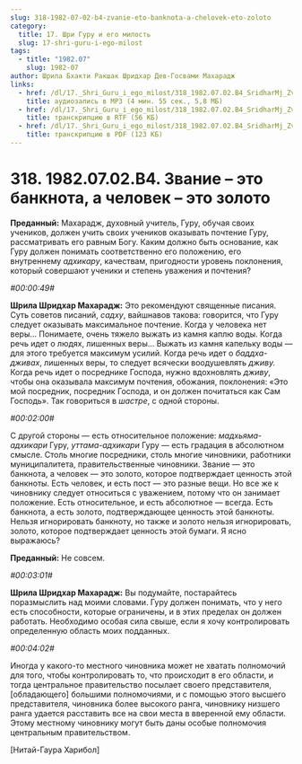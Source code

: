 ```yaml
---
slug: 318-1982-07-02-b4-zvanie-eto-banknota-a-chelovek-eto-zoloto
category:
  title: 17. Шри Гуру и его милость
  slug: 17-shri-guru-i-ego-milost
tags:
  - title: "1982.07"
    slug: 1982-07
author: Шрила Бхакти Ракшак Шридхар Дев-Госвами Махарадж
links:
  - href: /dl/17._Shri_Guru_i_ego_milost/318_1982.07.02.B4_SridharMj_Zvanie--jeto_banknota_a_chelovek--jeto_zoloto.mp3
    title: аудиозапись в MP3 (4 мин. 55 сек., 5,8 МБ)
  - href: /dl/17._Shri_Guru_i_ego_milost/318_1982.07.02.B4_SridharMj_Zvanie--jeto_banknota_a_chelovek--jeto_zoloto.rtf
    title: транскрипцию в RTF (56 КБ)
  - href: /dl/17._Shri_Guru_i_ego_milost/318_1982.07.02.B4_SridharMj_Zvanie--jeto_banknota_a_chelovek--jeto_zoloto.pdf
    title: транскрипцию в PDF (123 КБ)
---
```


# 318. 1982.07.02.B4. Звание – это банкнота, а человек – это золото

**Преданный:** Махарадж, духовный учитель, Гуру, обучая своих учеников, должен учить своих учеников оказывать почтение Гуру, рассматривать его равным Богу. Каким должно быть основание, как Гуру должен понимать соответственно его положению, его внутреннему *адхикару*, качествам, пригодности уровень поклонения, который совершают ученики и степень уважения и почтения?

*#00:00:49#*

**Шрила Шридхар Махарадж:** Это рекомендуют священные писания. Суть советов писаний, *садху*, вайшнавов такова: говорится, что Гуру следует оказывать максимальное почтение. Когда у человека нет веры… Понимаете, очень тяжело выжать из камня каплю воды. Когда речь идет о людях, лишенных веры… Выжать из камня капельку воды — для этого требуется максимум усилий. Когда речь идет о *баддха-дживах*, лишенных веры, то следует всячески воодушевлять *дживу.* Когда речь идет о посреднике Господа, нужно вдохновлять *дживу*, чтобы она оказывала максимум почтения, обожания, поклонения: «Это мой посредник, посредник Господа, и он должен почитаться как Сам Господь». Так говориться в *шастре*, с одной стороны.

*#00:02:00#*

С другой стороны — есть относительное положение: *мадхьяма-адхикари* Гуру, *уттама-адхикари* Гуру — есть градация в абсолютном смысле. Столь многие посредники, столь многие чиновники, работники муниципалитета, правительственные чиновники. Звание — это банкнота, а человек — это золото, которое подтверждает ценность этой банкноты. Есть человек, и есть пост — это разные вещи. Но все же к чиновнику следует относиться с уважением, потому что он занимает положение. Есть относительное, и есть абсолютное — всегда. Есть банкнота, а есть золото, подтверждающее ценность этой банкноты. Нельзя игнорировать банкноту, но также и золото нельзя игнорировать, золото, которое подтверждает ценность этой бумаги. Я ясно выражаюсь?

**Преданный:** Не совсем.

*#00:03:01#*

**Шрила Шридхар Махарадж:** Вы подумайте, постарайтесь поразмыслить над моими словами. Гуру должен понимать, что у него есть способности, которые ограничены, и в этих пределах он должен работать. Необходимо особая сила свыше, если я хочу контролировать определенную область моих подданных.

*#00:04:02#*

Иногда у какого-то местного чиновника может не хватать полномочий для того, чтобы контролировать то, что происходит в его области, и тогда центральное правительство посылает своего представителя, [обладающего] большими полномочиями, и с помощью этого высшего представителя, чиновника более высокого ранга, чиновнику низшего ранга удается расставить все на свои места в вверенной ему области. Этому местному чиновнику могут быть даны особые полномочия центральным правительством.

[Нитай-Гаура Харибол]

